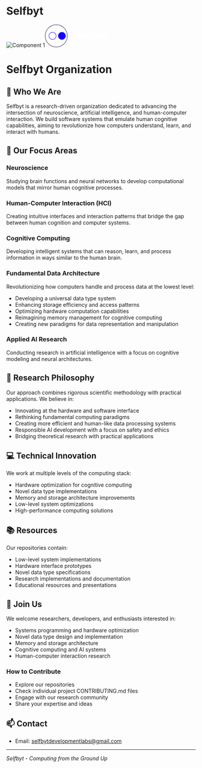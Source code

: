# Selfbyt

![Component 1](https://github.com/Selfbyt/.github/assets/47054530/6231e44a-7897-46a6-a97a-66c458b12e5f)<svg width="168" height="60" viewBox="0 0 168 60" fill="none" xmlns="http://www.w3.org/2000/svg">
<path fill-rule="evenodd" clip-rule="evenodd" d="M30 59C46.0163 59 59 46.0163 59 30C59 13.9837 46.0163 1 30 1C13.9837 1 1 13.9837 1 30C1 46.0163 13.9837 59 30 59ZM30 60C46.5685 60 60 46.5685 60 30C60 13.4315 46.5685 0 30 0C13.4315 0 0 13.4315 0 30C0 46.5685 13.4315 60 30 60Z" fill="#2D1D5A"/>
<path fill-rule="evenodd" clip-rule="evenodd" d="M20 39C24.9706 39 29 34.9706 29 30C29 25.0294 24.9706 21 20 21C15.0294 21 11 25.0294 11 30C11 34.9706 15.0294 39 20 39ZM20 40C25.5228 40 30 35.5228 30 30C30 24.4772 25.5228 20 20 20C14.4772 20 10 24.4772 10 30C10 35.5228 14.4772 40 20 40Z" fill="#1400FF"/>
<path d="M55 30C55 35.5228 50.5228 40 45 40C39.4772 40 35 35.5228 35 30C35 24.4772 39.4772 20 45 20C50.5228 20 55 24.4772 55 30Z" fill="#1400FF"/>
<path fill-rule="evenodd" clip-rule="evenodd" d="M45 39C49.9706 39 54 34.9706 54 30C54 25.0294 49.9706 21 45 21C40.0294 21 36 25.0294 36 30C36 34.9706 40.0294 39 45 39ZM45 40C50.5228 40 55 35.5228 55 30C55 24.4772 50.5228 20 45 20C39.4772 20 35 24.4772 35 30C35 35.5228 39.4772 40 45 40Z" fill="#1804FF"/>
<path d="M94.0547 33.7969C94.0547 34.7266 93.8203 35.6094 93.3516 36.4453C92.8828 37.2734 92.1523 37.9453 91.1602 38.4609C90.1758 38.9766 88.9023 39.2344 87.3398 39.2344C86.5586 39.2344 85.8711 39.1992 85.2773 39.1289C84.6914 39.0586 84.1445 38.9453 83.6367 38.7891C83.1289 38.625 82.6016 38.4141 82.0547 38.1562V34.0312C82.9844 34.5 83.9219 34.8594 84.8672 35.1094C85.8125 35.3516 86.668 35.4727 87.4336 35.4727C87.8945 35.4727 88.2695 35.418 88.5586 35.3086C88.8555 35.1992 89.0742 35.0508 89.2148 34.8633C89.3555 34.668 89.4258 34.4453 89.4258 34.1953C89.4258 33.8984 89.3203 33.6484 89.1094 33.4453C88.9062 33.2344 88.5781 33.0156 88.125 32.7891C87.6719 32.5625 87.0742 32.2812 86.332 31.9453C85.6992 31.6484 85.125 31.3438 84.6094 31.0312C84.1016 30.7188 83.6641 30.3633 83.2969 29.9648C82.9375 29.5586 82.6602 29.0859 82.4648 28.5469C82.2695 28.0078 82.1719 27.3711 82.1719 26.6367C82.1719 25.5352 82.4414 24.6133 82.9805 23.8711C83.5273 23.1211 84.2852 22.5586 85.2539 22.1836C86.2305 21.8086 87.3555 21.6211 88.6289 21.6211C89.7461 21.6211 90.75 21.7461 91.6406 21.9961C92.5391 22.2461 93.3438 22.5312 94.0547 22.8516L92.6367 26.4258C91.9023 26.0898 91.1797 25.8242 90.4688 25.6289C89.7578 25.4258 89.0977 25.3242 88.4883 25.3242C88.0898 25.3242 87.7617 25.375 87.5039 25.4766C87.2539 25.5703 87.0664 25.6992 86.9414 25.8633C86.8242 26.0273 86.7656 26.2148 86.7656 26.4258C86.7656 26.6914 86.8672 26.9297 87.0703 27.1406C87.2812 27.3516 87.6289 27.582 88.1133 27.832C88.6055 28.0742 89.2734 28.3906 90.1172 28.7812C90.9531 29.1562 91.6641 29.5625 92.25 30C92.8359 30.4297 93.2812 30.9492 93.5859 31.5586C93.8984 32.1602 94.0547 32.9062 94.0547 33.7969Z" fill="white"/>
<path d="M102.41 25.4883C103.699 25.4883 104.812 25.7148 105.75 26.168C106.688 26.6133 107.41 27.2852 107.918 28.1836C108.426 29.082 108.68 30.207 108.68 31.5586V33.5977H100.488C100.527 34.293 100.785 34.8633 101.262 35.3086C101.746 35.7539 102.457 35.9766 103.395 35.9766C104.223 35.9766 104.98 35.8945 105.668 35.7305C106.363 35.5664 107.078 35.3125 107.812 34.9688V38.2617C107.172 38.5977 106.473 38.8438 105.715 39C104.957 39.1562 104 39.2344 102.844 39.2344C101.508 39.2344 100.312 38.9961 99.2578 38.5195C98.2031 38.043 97.3711 37.3047 96.7617 36.3047C96.1602 35.3047 95.8594 34.0195 95.8594 32.4492C95.8594 30.8555 96.1328 29.5469 96.6797 28.5234C97.2266 27.4922 97.9922 26.7305 98.9766 26.2383C99.9609 25.7383 101.105 25.4883 102.41 25.4883ZM102.574 28.6055C102.035 28.6055 101.582 28.7773 101.215 29.1211C100.855 29.457 100.645 29.9883 100.582 30.7148H104.52C104.512 30.3242 104.434 29.9688 104.285 29.6484C104.137 29.3281 103.918 29.0742 103.629 28.8867C103.348 28.6992 102.996 28.6055 102.574 28.6055Z" fill="white"/>
<path d="M115.852 39H111.27V20.7656H115.852V39Z" fill="white"/>
<path d="M127.137 29.1562H124.312V39H119.73V29.1562H117.973V26.9062L119.824 25.7812V25.5586C119.824 24.4102 119.977 23.4766 120.281 22.7578C120.586 22.0312 121.07 21.4961 121.734 21.1523C122.398 20.8086 123.266 20.6367 124.336 20.6367C125.023 20.6367 125.645 20.6914 126.199 20.8008C126.762 20.9102 127.348 21.0664 127.957 21.2695L126.973 24.2344C126.746 24.1719 126.492 24.1172 126.211 24.0703C125.938 24.0234 125.641 24 125.32 24C124.969 24 124.711 24.1094 124.547 24.3281C124.391 24.5391 124.312 24.8867 124.312 25.3711V25.7227H127.137V29.1562Z" fill="white"/>
<path d="M133.523 20.7656V24.8906C133.523 25.3594 133.508 25.8086 133.477 26.2383C133.445 26.6602 133.406 27.0586 133.359 27.4336H133.523C133.867 26.8945 134.316 26.4375 134.871 26.0625C135.426 25.6797 136.152 25.4883 137.051 25.4883C138.434 25.4883 139.562 26.0742 140.438 27.2461C141.32 28.418 141.762 30.1133 141.762 32.332C141.762 33.8398 141.559 35.1094 141.152 36.1406C140.746 37.1641 140.176 37.9375 139.441 38.4609C138.715 38.9766 137.871 39.2344 136.91 39.2344C135.973 39.2344 135.258 39.0742 134.766 38.7539C134.281 38.4258 133.867 38.0742 133.523 37.6992H133.242L132.516 39H128.941V20.7656H133.523ZM135.375 29.0859C134.953 29.0859 134.605 29.1836 134.332 29.3789C134.059 29.5742 133.855 29.8789 133.723 30.293C133.59 30.6992 133.523 31.2188 133.523 31.8516V32.4961C133.523 33.5273 133.66 34.293 133.934 34.793C134.215 35.293 134.711 35.543 135.422 35.543C135.961 35.543 136.375 35.2656 136.664 34.7109C136.953 34.1562 137.098 33.3477 137.098 32.2852C137.098 31.2227 136.957 30.4258 136.676 29.8945C136.395 29.3555 135.961 29.0859 135.375 29.0859Z" fill="white"/>
<path d="M142.781 25.7227H147.609L149.859 33.3398C149.891 33.4492 149.922 33.5859 149.953 33.75C149.984 33.9062 150.012 34.0742 150.035 34.2539C150.059 34.4336 150.074 34.6094 150.082 34.7812H150.176C150.215 34.4609 150.258 34.1836 150.305 33.9492C150.359 33.707 150.41 33.5117 150.457 33.3633L152.766 25.7227H157.441L152.191 39.8438C151.785 40.9219 151.312 41.8242 150.773 42.5508C150.242 43.2852 149.582 43.8359 148.793 44.2031C148.012 44.5781 147.039 44.7656 145.875 44.7656C145.453 44.7656 145.09 44.7422 144.785 44.6953C144.488 44.6562 144.227 44.6133 144 44.5664V40.9688C144.172 41 144.383 41.0312 144.633 41.0625C144.883 41.0938 145.145 41.1094 145.418 41.1094C145.926 41.1094 146.336 41.0078 146.648 40.8047C146.969 40.6016 147.23 40.332 147.434 39.9961C147.637 39.668 147.812 39.3125 147.961 38.9297L148.008 38.8125L142.781 25.7227Z" fill="white"/>
<path d="M165.539 35.6133C165.953 35.6133 166.332 35.5703 166.676 35.4844C167.02 35.3984 167.379 35.2891 167.754 35.1562V38.4961C167.254 38.7148 166.723 38.8906 166.16 39.0234C165.605 39.1641 164.895 39.2344 164.027 39.2344C163.168 39.2344 162.41 39.1016 161.754 38.8359C161.098 38.5625 160.586 38.0938 160.219 37.4297C159.859 36.7578 159.68 35.8242 159.68 34.6289V29.1562H158.074V27.293L160.113 25.8516L161.297 23.0625H164.297V25.7227H167.555V29.1562H164.297V34.3242C164.297 34.7539 164.406 35.0781 164.625 35.2969C164.844 35.5078 165.148 35.6133 165.539 35.6133Z" fill="white"/>
</svg>


# Selfbyt Organization

## 🧠 Who We Are
Selfbyt is a research-driven organization dedicated to advancing the intersection of neuroscience, artificial intelligence, and human-computer interaction. We build software systems that emulate human cognitive capabilities, aiming to revolutionize how computers understand, learn, and interact with humans.

## 🎯 Our Focus Areas

### Neuroscience
Studying brain functions and neural networks to develop computational models that mirror human cognitive processes.

### Human-Computer Interaction (HCI)
Creating intuitive interfaces and interaction patterns that bridge the gap between human cognition and computer systems.

### Cognitive Computing
Developing intelligent systems that can reason, learn, and process information in ways similar to the human brain.

### Fundamental Data Architecture
Revolutionizing how computers handle and process data at the lowest level:
- Developing a universal data type system
- Enhancing storage efficiency and access patterns
- Optimizing hardware computation capabilities
- Reimagining memory management for cognitive computing
- Creating new paradigms for data representation and manipulation

### Applied AI Research
Conducting research in artificial intelligence with a focus on cognitive modeling and neural architectures.

## 🔬 Research Philosophy
Our approach combines rigorous scientific methodology with practical applications. We believe in:
- Innovating at the hardware and software interface
- Rethinking fundamental computing paradigms
- Creating more efficient and human-like data processing systems
- Responsible AI development with a focus on safety and ethics
- Bridging theoretical research with practical applications

## 💻 Technical Innovation
We work at multiple levels of the computing stack:
- Hardware optimization for cognitive computing
- Novel data type implementations
- Memory and storage architecture improvements
- Low-level system optimizations
- High-performance computing solutions

## 📚 Resources
Our repositories contain:
- Low-level system implementations
- Hardware interface prototypes
- Novel data type specifications
- Research implementations and documentation
- Educational resources and presentations

## 🤝 Join Us
We welcome researchers, developers, and enthusiasts interested in:
- Systems programming and hardware optimization
- Novel data type design and implementation
- Memory and storage architecture
- Cognitive computing and AI systems
- Human-computer interaction research

### How to Contribute
- Explore our repositories
- Check individual project CONTRIBUTING.md files
- Engage with our research community
- Share your expertise and ideas

## 📫 Contact
- Email: selfbytdevelopmentlabs@gmail.com

---

*Selfbyt - Computing from the Ground Up*
